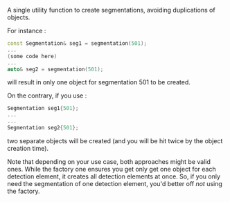 <!-- doxy
\page refDetectorsMUONMCHMappingFactory Factory (helper function)
/doxy -->

A single utility function to create segmentations, avoiding duplications
of objects.

For instance :

```cpp
const Segmentation& seg1 = segmentation(501);
...
(some code here)
...
auto& seg2 = segmentation(501);
```

will result in only one object for segmentation 501 to be created.

On the contrary, if you use :

```cpp
Segmentation seg1{501};
...
...
Segmentation seg2{501};
```

two separate objects will be created (and you will be hit twice by the
object creation time).

Note that depending on your use case, both approaches might be valid ones.
While the factory one ensures you get only get one object for each detection
element, it creates all detection elements at once. So, if you only need the
segmentation of one detection element, you'd better off *not* using the
factory.
